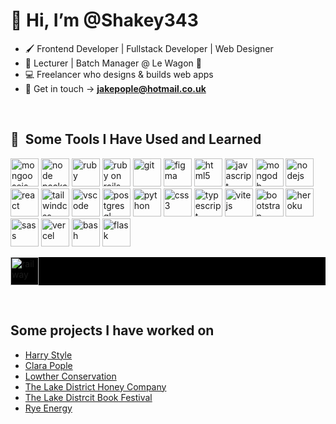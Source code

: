 <h1>👋 Hi, I’m @Shakey343</h1>
<ul>
  <li>🖌️ Frontend Developer | Fullstack Developer | Web Designer</li>
  <li>🌱 Lecturer | Batch Manager @ Le Wagon 🚚</li>
  <li>💻 Freelancer who designs & builds web apps</li>
  <li>📧 Get in touch -> <a href="mailto:jakepople@hotmail.co.uk" target="_blank"><strong>jakepople@hotmail.co.uk</strong></a></li>
</ul>
<br/>

<h2> 🚀 &nbsp;Some Tools I Have Used and Learned</h2>
<p align="left">
  <img src="https://cdn.jsdelivr.net/gh/devicons/devicon@latest/icons/mongoose/mongoose-original.svg" alt="mongoosejs" width="45" height="45" />
  <img src="https://cdn.jsdelivr.net/gh/devicons/devicon@latest/icons/npm/npm-original-wordmark.svg" alt="node package manager" width="45" height="45" />
  <img src="https://cdn.jsdelivr.net/gh/devicons/devicon@latest/icons/ruby/ruby-original.svg" alt="ruby" width="45" height="45" />
  <img src="https://cdn.jsdelivr.net/gh/devicons/devicon@latest/icons/rails/rails-original-wordmark.svg" alt="ruby on rails" width="45" height="45" />
  <img src="https://cdn.jsdelivr.net/gh/devicons/devicon@latest/icons/git/git-original.svg" alt="git" width="45" height="45" />
  <img src="https://cdn.jsdelivr.net/gh/devicons/devicon@latest/icons/figma/figma-original.svg" alt="figma" width="45" height="45" />
  <img src="https://cdn.jsdelivr.net/gh/devicons/devicon@latest/icons/html5/html5-original.svg" alt="html5" width="45" height="45" />
  <img src="https://cdn.jsdelivr.net/gh/devicons/devicon@latest/icons/javascript/javascript-original.svg" alt="javascript" width="45" height="45" />
  <img src="https://cdn.jsdelivr.net/gh/devicons/devicon@latest/icons/mongodb/mongodb-original.svg" alt="mongodb" width="45" height="45" />
  <img src="https://cdn.jsdelivr.net/gh/devicons/devicon@latest/icons/nodejs/nodejs-plain.svg" alt="nodejs" width="45" height="45" />
  <img src="https://cdn.jsdelivr.net/gh/devicons/devicon@latest/icons/react/react-original.svg" alt="react" width="45" height="45" />  
  <img src="https://cdn.jsdelivr.net/gh/devicons/devicon@latest/icons/tailwindcss/tailwindcss-original.svg" alt="tailwindcss" width="45" height="45" />
  <img src="https://cdn.jsdelivr.net/gh/devicons/devicon/icons/vscode/vscode-original.svg" alt="vscode" width="45" height="45" />
  <img src="https://cdn.jsdelivr.net/gh/devicons/devicon@latest/icons/postgresql/postgresql-original.svg" alt="postgresql" width="45" height="45" />
  <img src="https://cdn.jsdelivr.net/gh/devicons/devicon@latest/icons/python/python-original.svg" alt="python" width="45" height="45" />
  <img src="https://cdn.jsdelivr.net/gh/devicons/devicon@latest/icons/css3/css3-original.svg" alt="css3" width="45" height="45" />
  <img src="https://cdn.jsdelivr.net/gh/devicons/devicon@latest/icons/typescript/typescript-original.svg" alt="typescript" width="45" height="45" />
  <img src="https://cdn.jsdelivr.net/gh/devicons/devicon@latest/icons/vitejs/vitejs-original.svg" alt="vitejs" width="45" height="45" />
  <img src="https://cdn.jsdelivr.net/gh/devicons/devicon@latest/icons/bootstrap/bootstrap-original.svg" alt="bootstrap" width="45" height="45" />
  <img src="https://cdn.jsdelivr.net/gh/devicons/devicon@latest/icons/heroku/heroku-original-wordmark.svg" alt="heroku" width="45" height="45" />
  <img src="https://cdn.jsdelivr.net/gh/devicons/devicon@latest/icons/sass/sass-original.svg" alt="sass" width="45" height="45" />
  <img src="https://cdn.jsdelivr.net/gh/devicons/devicon@latest/icons/vercel/vercel-original.svg" alt="vercel" width="45" height="45" />
  <img src="https://cdn.jsdelivr.net/gh/devicons/devicon@latest/icons/bash/bash-original.svg" alt="bash" width="45" height="45" />
  <img src="https://cdn.jsdelivr.net/gh/devicons/devicon@latest/icons/flask/flask-original.svg" alt="flask" width="45" height="45" />
  <div style="background: black;">
    <img src="https://cdn.jsdelivr.net/gh/devicons/devicon@latest/icons/railway/railway-original.svg" alt="railway" width="45" height="45" />
  </div>
</p>
<br/>

<h2>Some projects I have worked on</h2>
<ul>
  <li><a href="https://www.harrystyle.co.uk/" target="_blank">Harry Style</a></li>
  <li><a href="https://www.clarapople.com/" target="_blank">Clara Pople</a></li>
  <li><a href="https://www.lowther.co.uk/" target="_blank">Lowther Conservation</a></li>
  <li><a href="https://www.thelakedistricthoneycompany.co.uk/" target="_blank">The Lake District Honey Company</a></li>
  <li><a href="https://www.lakedistrictbookfestival.co.uk/" target="_blank">The Lake Distrcit Book Festival</a></li>
  <li><a href="https://www.rye.energy/" target="_blank">Rye Energy</a></li>
</ul>
